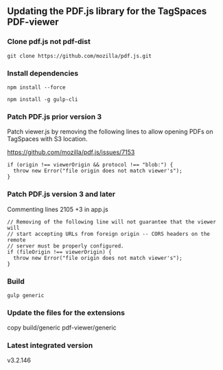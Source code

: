 ## Updating the PDF.js library for the TagSpaces PDF-viewer

### Clone pdf.js not pdf-dist

    git clone https://github.com/mozilla/pdf.js.git

### Install dependencies

    npm install --force

    npm install -g gulp-cli

### Patch PDF.js prior version 3

Patch viewer.js by removing the following lines to allow opening PDFs on TagSpaces with S3 location.

https://github.com/mozilla/pdf.js/issues/7153

    if (origin !== viewerOrigin && protocol !== "blob:") {
      throw new Error("file origin does not match viewer's");
    }

### Patch PDF.js version 3 and later

Commenting lines 2105 +3 in app.js

    // Removing of the following line will not guarantee that the viewer will
    // start accepting URLs from foreign origin -- CORS headers on the remote
    // server must be properly configured.
    if (fileOrigin !== viewerOrigin) {
      throw new Error("file origin does not match viewer's");
    }

### Build

    gulp generic

### Update the files for the extensions

copy build/generic pdf-viewer/generic

### Latest integrated version

v3.2.146
